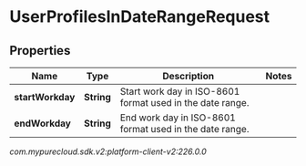 # UserProfilesInDateRangeRequest


## Properties

| Name | Type | Description | Notes |
| ------------ | ------------- | ------------- | ------------- |
| **startWorkday** | **String** | Start work day in ISO-8601 format used in the date range. |  |
| **endWorkday** | **String** | End work day in ISO-8601 format used in the date range. |  |




_com.mypurecloud.sdk.v2:platform-client-v2:226.0.0_

